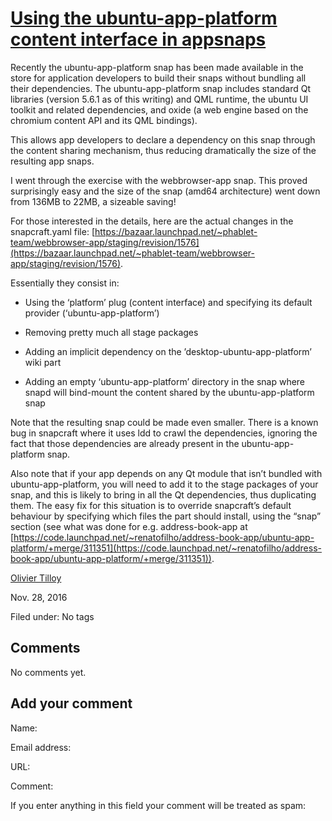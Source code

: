 





#  [Using the ubuntu-app-platform content interface in appsnaps](/en/blog/2016/11/29/using-ubuntu-app-platform-content-interface-in-app-snaps/)

Recently the ubuntu-app-platform snap has been made available in the store for
application developers to build their snaps without bundling all their
dependencies. The ubuntu-app-platform snap includes standard Qt libraries
(version 5.6.1 as of this writing) and QML runtime, the ubuntu UI toolkit and
related dependencies, and oxide (a web engine based on the chromium content
API and its QML bindings).

This allows app developers to declare a dependency on this snap through the
content sharing mechanism, thus reducing dramatically the size of the
resulting app snaps.

I went through the exercise with the webbrowser-app snap. This proved
surprisingly easy and the size of the snap (amd64 architecture) went down from
136MB to 22MB, a sizeable saving!

For those interested in the details, here are the actual changes in the
snapcraft.yaml file: [https://bazaar.launchpad.net/~phablet-team/webbrowser-app/staging/revision/1576](https://bazaar.launchpad.net/~phablet-team/webbrowser-app/staging/revision/1576).

Essentially they consist in:

  * Using the ‘platform’ plug (content interface) and specifying its default provider (‘ubuntu-app-platform’)

  * Removing pretty much all stage packages

  * Adding an implicit dependency on the ’desktop-ubuntu-app-platform’ wiki part

  * Adding an empty ‘ubuntu-app-platform’ directory in the snap where snapd will bind-mount the content shared by the ubuntu-app-platform snap

Note that the resulting snap could be made even smaller. There is a known bug
in snapcraft where it uses ldd to crawl the dependencies, ignoring the fact
that those dependencies are already present in the ubuntu-app-platform snap.

Also note that if your app depends on any Qt module that isn’t bundled with
ubuntu-app-platform, you will need to add it to the stage packages of your
snap, and this is likely to bring in all the Qt dependencies, thus duplicating
them. The easy fix for this situation is to override snapcraft’s default
behaviour by specifying which files the part should install, using the “snap”
section (see what was done for e.g. address-book-app at
[https://code.launchpad.net/~renatofilho/address-book-app/ubuntu-app-platform/+merge/311351](https://code.launchpad.net/~renatofilho/address-book-app/ubuntu-app-platform/+merge/311351)).

[Olivier Tilloy](/en/blog/authors/osomon/)

Nov. 28, 2016

Filed under: No tags





## Comments

No comments yet.

## Add your comment

Name:

Email address:

URL:

Comment:

If you enter anything in this field your comment will be treated as spam:





